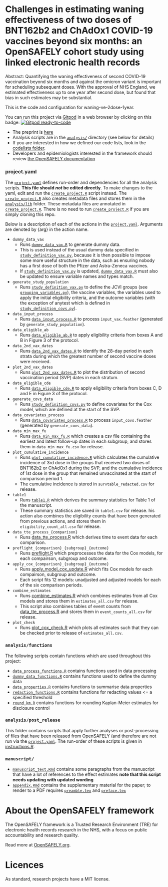 # Challenges in estimating waning effectiveness of two doses of BNT162b2 and ChAdOx1 COVID-19 vaccines beyond six months: an OpenSAFELY cohort study using linked electronic health records

Abstract: Quantifying the waning effectiveness of second COVID-19 vaccination beyond six months and against the omicron variant is important for scheduling subsequent doses. With the approval of NHS England, we estimated effectiveness up to one year after second dose, but found that bias in such estimates may be substantial.

This is the code and configuration for waning-ve-2dose-1year.

You can run this project via [Gitpod](https://gitpod.io) in a web browser by clicking on this badge: [![Gitpod ready-to-code](https://img.shields.io/badge/Gitpod-ready--to--code-908a85?logo=gitpod)](https://gitpod.io/#https://github.com/opensafely/waning-ve-2dose-1year)

* The preprint is [here](https://doi.org/10.1101/2023.01.04.22283762)
* Analysis scripts are in the [`analysis/`](./analysis) directory (see below for details)
* If you are interested in how we defined our code lists, look in the [codelists folder](./codelists/).
* Developers and epidemiologists interested in the framework should review [the OpenSAFELY documentation](https://docs.opensafely.org)

### project.yaml
The [`project.yaml`](./project.yaml) defines run-order and dependencies for all the analysis scripts. 
**This file should *not* be edited directly**. To make changes to the yaml, edit and run the [`create_project.R`](./create_project.R) script instead.
The [`create_project.R`](./create_project.R) also creates metadata files and stores them in the [`analysis/lib`](./analysis/lib) folder.
These metadata files are annotated in [`create_project.R`](./create_project.R).
There is no need to run [`create_project.R`](./create_project.R) if you are simply cloning this repo.

Below is a description of each of the actions in the [`project.yaml`](./project.yaml). Arguments are denoted by {arg} in the action name.

* `dummy_data_vax`
  * Runs [`dummy_data_vax.R`](analysis/dummy_data_vax.R) to generate dummy data. 
  * This is used instead of the usual dummy data specified in [`study_definition_vax.py`](analysis/study_definition_vax.py), because it is then possible to impose some more useful structure in the data, such as ensuring nobody has a first dose of both the Pfizer and Astra-Zeneca vaccines. 
  * If [`study_definition_vax.py`](analysis/study_definition_vax.py) is updated, [`dummy_data_vax.R`](analysis/dummy_data_vax.R) must also be updated to ensure variable names and types match.
* `generate_study_population` 
  * Runs [`study_definition_vax.py`](analysis/study_definition_vax.py) to define the JCVI groups (see [`grouping_variables.py`](analysis/grouping_variables.py)), the vaccine variables, the variables used to apply the initial eligibility criteria, and the outcome variables (with the exception of anytest which is defined in [`study_definition_covs.py`](analysis/study_definition_covs.py)).
* `data_input_process`
  * Runs [`data_input_process.R`](analysis/preprocess/data_input_process.R) to process `input_vax.feather` (generated by `generate_study_population`).
* `data_eligible_ab`
  * Runs [`data_eligible_ab.R`](analysis/preprocess/data_eligible_ab.R) to apply eligibility criteria from boxes A and B in Figure 3 of the protocol.
* `data_2nd_vax_dates`
  * Runs [`data_2nd_vax_dates.R`](analysis/second_vax_period/data_2nd_vax_dates.R) to identify the 28-day period in each strata during which the greatest number of second vaccine doses were received.
* `plot_2nd_vax_dates`
  * Runs [`plot_2nd_vax_dates.R`](analysis/second_vax_period/plot_2nd_vax_dates.R) to plot the distribution of second vaccination period (SVP) dates in each stratum.
* `data_eligible_cde`
  * Runs [`data_eligible_cde.R`](analysis/preprocess/data_eligible_cde.R) to apply eligibility criteria from boxes C, D and E in Figure 3 of the protocol.
* `generate_covs_data`
  * Runs [`study_definition_covs.py`](analysis/study_definition_covs.py) to define covariates for the Cox model, which are defined at the start of the SVP.
* `data_covariates_process`
  * Runs [`data_covariates_process.R`](analysis/preprocess/data_covariates_process.R) to process `input_covs.feather` (generated by `generate_covs_data`).
* `data_min_max_fu`
  * Runs [`data_min_max_fu.R`](analysis/comparisons/data_min_max_fu.R) which creates a csv file containing the earliest and latest follow-up dates in each subgroup, and stores them in `data_min_max_fu.csv` for release.
* `plot_cumulative_incidence`
  * Runs [`plot_cumulative_incidence.R`](analysis/subsequent_vax/plot_cumulative_incidence.R) which calculates the cumulative incidence of 3rd dose in the groups that received two doses of BNT162b2 or ChAdOx1 during the SVP, and the cumulative incidence of 1st dose in the group that remained unvaccinated at the start of comparison period 1.
  * The cumulative incidence is stored in `survtable_redacted.csv` for release.
* `table1`
  * Runs [`table1.R`](analysis/report/table1.R)  which derives the summary statistics for Table 1 of the manuscript. 
  * These summary statistics are saved in `table1.csv` for release. his action also combines the eligibility counts that have been generated from previous actions, and stores them in `eligibility_count_all.csv` for release.
* `data_tte_process_{comparison}`
  * Runs [data_tte_process.R](analysis/comparisons/data_tte_process.R) which derives time to event data for each comparison.
* `preflight_{comparison}_{subgroup}_{outcome}`
  * Runs [preflight.R](analysis/comparisons/preflight.R) which preprocesses the data for the Cox models, for each compairson, subgroup and outcome.
* `apply_cox_{comparison}_{subgroup}_{outcome}`
  * Runs [apply_model_cox_update.R](analysis/comparisons/apply_model_cox_update.R) which fits Cox models for each compairson, subgroup and outcome.
  * Each script fits 12 models: unadjusted and adjusted models for each of the six comparison periods.
* `combine_estimates`
  * Runs [combine_estimates.R](analysis/comparisons/combine_estimates.R) which combines estimates from all Cox models and stores them in `estimates_all.csv` for release.
  * This script also combines tables of event counts from [data_tte_process.R](analysis/comparisons/data_tte_process.R) and stores them in `event_counts_all.csv` for release.
* `plot_check`
  * Runs [plot_cox_check.R](analysis/comparisons/plot_cox_check.R) which plots all estimates such that they can be checked prior to release of `estimates_all.csv`.

### `analysis/functions`
The following scripts contain functions which are used throughout this project:
* [`data_process_functions.R`](analysis/functions/data_process_functions.R) contains functions used in data processing
* [`dummy_data_functions.R`](analysis/functions/dummy_data_functions.R) contains functions used to define the dummy data
* [`data_properties.R`](analysis/functions/data_properties.R) contains functions to summarise data properties
* [`redaction_functions.R`](analysis/functions/redaction_functions.R) contains functions for redacting values <= a specified threshold
* [`round_km.R`](analysis/functions/round_km.R) contains functions for rounding Kaplan-Meier estimates for disclosure control


### `analysis/post_release`
This folder contains scripts that apply further analyses or post-processing of files that have been released from OpenSAFELY (and therefore are not run via the [`project.yaml`](./project.yaml).
The run-order of these scripts is given in [instructions.R](analysis/post_release/instructions.R).

### `manuscript/`

* [`manuscript_text.Rmd`](manuscript/manuscript_text.Rmd) contains some paragraphs from the manuscript that have a lot of references to the effect estimates **note that this script needs updating with updated wording**
* [`appendix.Rmd`](manuscript/appendix.Rmd) contains the supplementary material for the paper; to render to a PDF requires [`preamble.tex`](manuscript/preamble.tex) and [`preface.tex`](manuscript/preface.tex)

# About the OpenSAFELY framework

The OpenSAFELY framework is a Trusted Research Environment (TRE) for electronic
health records research in the NHS, with a focus on public accountability and
research quality.

Read more at [OpenSAFELY.org](https://opensafely.org).

# Licences
As standard, research projects have a MIT license. 
